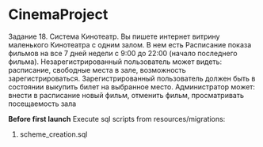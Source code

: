 # CinemaProject

Задание 18.
Система Кинотеатр. Вы пишете интернет витрину маленького
Кинотеатра с одним залом. В нем есть Расписание показа фильмов на все 7
дней недели с 9:00 до 22:00 (начало последнего фильма).
Незарегистрированный пользователь может видеть: расписание,
свободные места в зале, возможность зарегистрироваться.
Зарегистрированный пользователь должен быть в состоянии выкупить
билет на выбранное место. Администратор может: внести в расписание
новый фильм, отменить фильм, просматривать посещаемость зала

**Before first launch**
Execute sql scripts from resources/migrations:
1. scheme_creation.sql

